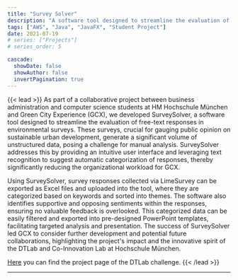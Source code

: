 ```yaml
---
title: "Survey Solver"
description: "A software tool designed to streamline the evaluation of free-text responses in environmental surveys."
tags: ["AWS", "Java", "JavaFX", "Student Project"]
date: 2021-07-19
# series: ["Projects"]
# series_order: 5

cascade:
  showDate: false
  showAuthor: false
  invertPagination: true
---
```


{{< lead >}}
As part of a collaborative project between business administration and computer science students at HM Hochschule München and Green City Experience (GCX), we developed SurveySolver, a software tool designed to streamline the evaluation of free-text responses in environmental surveys. These surveys, crucial for gauging public opinion on sustainable urban development, generate a significant volume of unstructured data, posing a challenge for manual analysis. SurveySolver addresses this by providing an intuitive user interface and leveraging text recognition to suggest automatic categorization of responses, thereby significantly reducing the organizational workload for GCX.

Using SurveySolver, survey responses collected via LimeSurvey can be exported as Excel files and uploaded into the tool, where they are categorized based on keywords and sorted into themes. The software also identifies supportive and opposing sentiments within the responses, ensuring no valuable feedback is overlooked. This categorized data can be easily filtered and exported into pre-designed PowerPoint templates, facilitating targeted analysis and presentation. The success of SurveySolver led GCX to consider further development and potential future collaborations, highlighting the project's impact and the innovative spirit of the DTLab and Co-Innovation Lab at Hochschule München.

[Here](https://sites.hm.edu/dt_lab/challenges/detail_page_challenges_dtlab_19840.de.html) you can find the project page of the DTLab challenge.
{{< /lead >}} 


---
